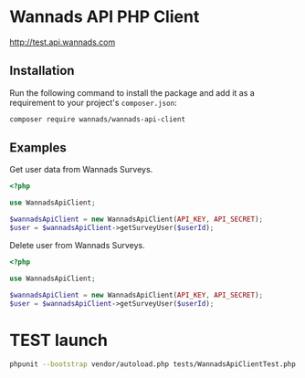 # Wannads API PHP Client

http://test.api.wannads.com

## Installation

Run the following command to install the package and add it as a requirement to your project's `composer.json`:

```bash
composer require wannads/wannads-api-client
```

## Examples

Get user data from Wannads Surveys.

```php
<?php

use WannadsApiClient;

$wannadsApiClient = new WannadsApiClient(API_KEY, API_SECRET);
$user = $wannadsApiClient->getSurveyUser($userId);
```

Delete user from Wannads Surveys.

```php
<?php

use WannadsApiClient;

$wannadsApiClient = new WannadsApiClient(API_KEY, API_SECRET);
$user = $wannadsApiClient->getSurveyUser($userId);
```

# TEST launch

```bash
phpunit --bootstrap vendor/autoload.php tests/WannadsApiClientTest.php
```